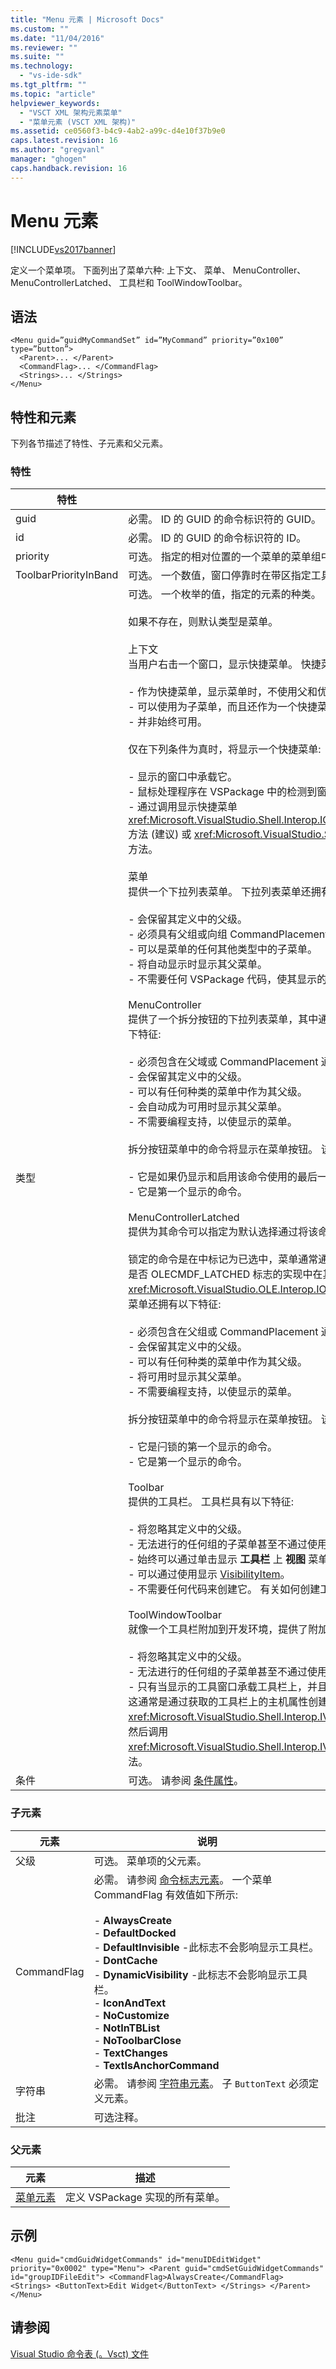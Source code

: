```yaml
---
title: "Menu 元素 | Microsoft Docs"
ms.custom: ""
ms.date: "11/04/2016"
ms.reviewer: ""
ms.suite: ""
ms.technology: 
  - "vs-ide-sdk"
ms.tgt_pltfrm: ""
ms.topic: "article"
helpviewer_keywords: 
  - "VSCT XML 架构元素菜单"
  - "菜单元素 (VSCT XML 架构)"
ms.assetid: ce0560f3-b4c9-4ab2-a99c-d4e10f37b9e0
caps.latest.revision: 16
ms.author: "gregvanl"
manager: "ghogen"
caps.handback.revision: 16
---
```

# Menu 元素
[!INCLUDE[vs2017banner](../code-quality/includes/vs2017banner.md)]

定义一个菜单项。 下面列出了菜单六种: 上下文、 菜单、 MenuController、 MenuControllerLatched、 工具栏和 ToolWindowToolbar。  
  
## 语法  
  
```  
<Menu guid=”guidMyCommandSet” id=”MyCommand” priority=”0x100” type=”button”>  
  <Parent>... </Parent>  
  <CommandFlag>... </CommandFlag>  
  <Strings>... </Strings>  
</Menu>  
```  
  
## 特性和元素  
 下列各节描述了特性、子元素和父元素。  
  
### 特性  
  
|特性|描述|  
|--------|--------|  
|guid|必需。 ID 的 GUID 的命令标识符的 GUID。|  
|id|必需。 ID 的 GUID 的命令标识符的 ID。|  
|priority|可选。 指定的相对位置的一个菜单的菜单组中一个数值。|  
|ToolbarPriorityInBand|可选。 一个数值，窗口停靠时在带区指定工具栏的相对位置。|  
|类型|可选。 一个枚举的值，指定的元素的种类。<br /><br /> 如果不存在，则默认类型是菜单。<br /><br /> 上下文<br /> 当用户右击一个窗口，显示快捷菜单。 快捷菜单还拥有以下特征:<br /><br /> -   作为快捷菜单，显示菜单时，不使用父和优先级字段。<br />-   可以使用为子菜单，而且还作为一个快捷菜单。 在这种情况下，会考虑组 ID 和优先级字段。<br />-   并非始终可用。<br /><br /> 仅在下列条件为真时，将显示一个快捷菜单:<br /><br /> -   显示的窗口中承载它。<br />-   鼠标处理程序在 VSPackage 中的检测到窗口中右键单击，然后调用的方法用于处理该命令。<br />-   通过调用显示快捷菜单 <xref:Microsoft.VisualStudio.Shell.Interop.IOleComponentUIManager.ShowContextMenu%2A> 方法 \(建议\) 或 <xref:Microsoft.VisualStudio.Shell.Interop.IVsUIShell.ShowContextMenu%2A> 方法。<br /><br /> 菜单<br /> 提供一个下拉列表菜单。 下拉列表菜单还拥有以下特征:<br /><br /> -   会保留其定义中的父级。<br />-   必须具有父组或向组 CommandPlacement。<br />-   可以是菜单的任何其他类型中的子菜单。<br />-   将自动显示时显示其父菜单。<br />-   不需要任何 VSPackage 代码，使其显示的实现。<br /><br /> MenuController<br /> 提供了一个拆分按钮的下拉列表菜单，其中通常在工具栏中使用。 MenuController 菜单还拥有以下特征:<br /><br /> -   必须包含在父域或 CommandPlacement 通过另一个菜单。<br />-   会保留其定义中的父级。<br />-   可以有任何种类的菜单中作为其父级。<br />-   会自动成为可用时显示其父菜单。<br />-   不需要编程支持，以使显示的菜单。<br /><br /> 拆分按钮菜单中的命令将显示在菜单按钮。 该命令显示具有以下特征之一:<br /><br /> -   它是如果仍显示和启用该命令使用的最后一个命令。<br />-   它是第一个显示的命令。<br /><br /> MenuControllerLatched<br /> 提供为其命令可以指定为默认选择通过将该命令标记为已锁定拆分按钮下拉菜单。<br /><br /> 锁定的命令是在中标记为已选中，菜单通常通过显示复选标记的命令。 可以标记一个命令，为闩锁是否 OLECMDF\_LATCHED 标志的实现中在其上设置 `QueryStatus` 方法 <xref:Microsoft.VisualStudio.OLE.Interop.IOleCommandTarget> 接口。 MenuControllerLatched 菜单还拥有以下特征:<br /><br /> -   必须包含在父组或 CommandPlacement 通过另一个菜单。<br />-   会保留其定义中的父级。<br />-   可以有任何种类的菜单中作为其父级。<br />-   将可用时显示其父菜单。<br />-   不需要编程支持，以使显示的菜单。<br /><br /> 拆分按钮菜单中的命令将显示在菜单按钮。 该命令显示具有以下特征之一:<br /><br /> -   它是闩锁的第一个显示的命令。<br />-   它是第一个显示的命令。<br /><br /> Toolbar<br /> 提供的工具栏。 工具栏具有以下特征:<br /><br /> -   将忽略其定义中的父级。<br />-   无法进行的任何组的子菜单甚至不通过使用 CommandPlacement。<br />-   始终可以通过单击显示 **工具栏** 上 **视图** 菜单。<br />-   可以通过使用显示 [VisibilityItem](0932f551-972d-4194-84bb-426e3e4375e4Vis)。<br />-   不需要任何代码来创建它。 有关如何创建工具栏的示例，请参阅 [将工具栏添加](../extensibility/adding-a-toolbar.md)。<br /><br /> ToolWindowToolbar<br /> 就像一个工具栏附加到开发环境，提供了附加到特定的工具窗口，一个工具栏。<br /><br /> -   将忽略其定义中的父级。<br />-   无法进行的任何组的子菜单甚至不通过使用 CommandPlacement。<br />-   只有当显示的工具窗口承载工具栏上，并且 VSPackage 显式将工具栏添加到工具窗口中显示。 这通常是通过获取的工具栏上的主机属性创建工具窗口 \(由表示 <xref:Microsoft.VisualStudio.Shell.Interop.IVsToolWindowToolbarHost> 接口\) 从工具窗口框架，然后调用 <xref:Microsoft.VisualStudio.Shell.Interop.IVsToolWindowToolbarHost.AddToolbar%2A> 方法。|  
|条件|可选。 请参阅 [条件属性](../extensibility/vsct-xml-schema-conditional-attributes.md)。|  
  
### 子元素  
  
|元素|说明|  
|--------|--------|  
|父级|可选。 菜单项的父元素。|  
|CommandFlag|必需。 请参阅 [命令标志元素](../extensibility/command-flag-element.md)。 一个菜单 CommandFlag 有效值如下所示:<br /><br /> -   **AlwaysCreate**<br />-   **DefaultDocked**<br />-   **DefaultInvisible** \-此标志不会影响显示工具栏。<br />-   **DontCache**<br />-   **DynamicVisibility** \-此标志不会影响显示工具栏。<br />-   **IconAndText**<br />-   **NoCustomize**<br />-   **NotInTBList**<br />-   **NoToolbarClose**<br />-   **TextChanges**<br />-   **TextIsAnchorCommand**|  
|字符串|必需。 请参阅 [字符串元素](../extensibility/strings-element.md)。 子 `ButtonText` 必须定义元素。|  
|批注|可选注释。|  
  
### 父元素  
  
|元素|描述|  
|--------|--------|  
|[菜单元素](../extensibility/menus-element.md)|定义 VSPackage 实现的所有菜单。|  
  
## 示例  
  
```  
<Menu guid="cmdGuidWidgetCommands" id="menuIDEditWidget" priority="0x0002" type="Menu"> <Parent guid="cmdSetGuidWidgetCommands" id="groupIDFileEdit"> <CommandFlag>AlwaysCreate</CommandFlag> <Strings> <ButtonText>Edit Widget</ButtonText> </Strings> </Parent> </Menu>  
```  
  
## 请参阅  
 [Visual Studio 命令表 \(。Vsct\) 文件](../extensibility/internals/visual-studio-command-table-dot-vsct-files.md)